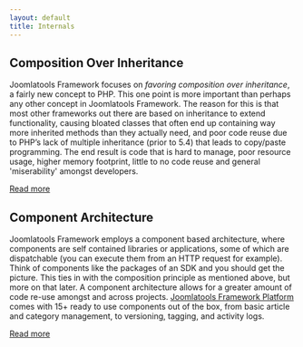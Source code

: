 ```yaml
---
layout: default
title: Internals
---
```


## Composition Over Inheritance

Joomlatools Framework focuses on _favoring composition over inheritance_, a fairly new concept to PHP. This one point is more important than perhaps
any other concept in Joomlatools Framework. The reason for this is that most other frameworks out there are based on inheritance to extend
functionality, causing bloated classes that often end up containing way more inherited methods than they actually need,
and poor code reuse due to PHP’s lack of multiple inheritance (prior to 5.4) that leads to copy/paste programming. The end
result is code that is hard to manage, poor resource usage, higher memory footprint, little to no code reuse and general
'miserability' amongst developers.

[Read more](internals/composition.html)

## Component Architecture

Joomlatools Framework employs a component based architecture, where components are self contained libraries or applications, some of which
are dispatchable (you can execute them from an HTTP request for example). Think of components like the packages of an SDK and
you should get the picture. This ties in with the composition principle as mentioned above, but more on that later. A component
architecture allows for a greater amount of code re-use amongst and across projects. [Joomlatools Framework Platform](https://github.com/nooku/nooku-platform)
comes with 15+ ready to use components out of the box, from basic article and category management, to versioning, tagging, and activity logs.

[Read more](internals/component-architecture.html)
